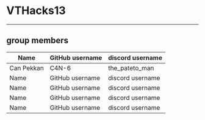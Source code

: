 # VTHacks13

---

## group members

| Name       | GitHub username | discord username |
| ---------- | --------------- | ---------------- |
| Can Pekkan | C4N-6           | the_pateto_man   |
| Name       | GitHub username | discord username |
| Name       | GitHub username | discord username |
| Name       | GitHub username | discord username |
| Name       | GitHub username | discord username |
